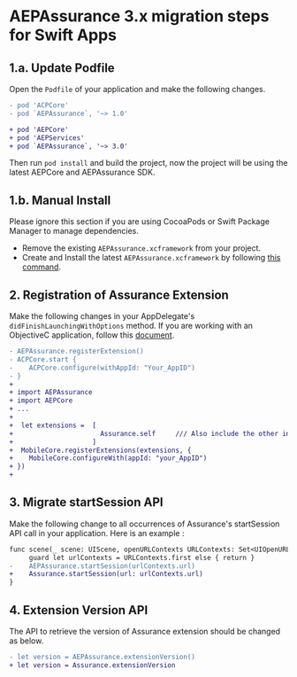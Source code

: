 # AEPAssurance 3.x migration steps for Swift Apps

##  1.a. Update Podfile
Open the `Podfile` of your application and make the following changes.

```diff
- pod 'ACPCore'
- pod `AEPAssurance`, '~> 1.0'

+ pod 'AEPCore'
+ pod 'AEPServices'
+ pod `AEPAssurance`, '~> 3.0'
```

Then run `pod install` and build the project, now the project will be using the latest AEPCore and AEPAssurance SDK.

##  1.b. Manual Install
Please ignore this section if you are using CocoaPods or Swift Package Manager to manage dependencies.
- Remove the existing `AEPAssurance.xcframework` from your project.
- Create and Install the latest `AEPAssurance.xcframework` by following [this command]().

## 2. Registration of Assurance Extension

Make the following changes in your AppDelegate's `didFinishLaunchingWithOptions` method. If you are working with an ObjectiveC application, follow this [document](../MIGRATIONObjC.md).

```diff
- AEPAssurance.registerExtension()
- ACPCore.start {
-    ACPCore.configure(withAppId: "Your_AppID")
- }
+
+ import AEPAssurance
+ import AEPCore
+ ...
+
+  let extensions =  [
+                      Assurance.self     /// Also include the other installed extensions to this array
+                    ]
+  MobileCore.registerExtensions(extensions, {
+    MobileCore.configureWith(appId: "your_AppID")
+ })
+
```

## 3. Migrate startSession API

Make the following change to all occurrences of Assurance's startSession API call in your application. Here is an example :
```diff
func scene(_ scene: UIScene, openURLContexts URLContexts: Set<UIOpenURLContext>) {  
     guard let urlContexts = URLContexts.first else { return }
-    AEPAssurance.startSession(urlContexts.url)
+    Assurance.startSession(url: urlContexts.url)
}
```

## 4. Extension Version API
 The API to retrieve the version of Assurance extension should be changed as below.
 ```diff
- let version = AEPAssurance.extensionVersion()
+ let version = Assurance.extensionVersion
 ```
